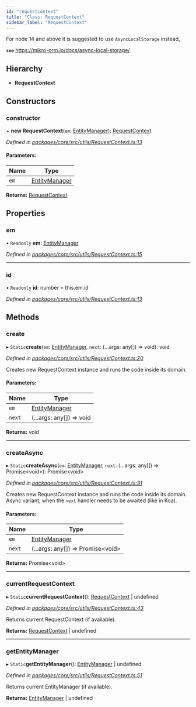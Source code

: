 ```yaml
---
id: "requestcontext"
title: "Class: RequestContext"
sidebar_label: "RequestContext"
---
```


For node 14 and above it is suggested to use `AsyncLocalStorage` instead,

**`see`** https://mikro-orm.io/docs/async-local-storage/

## Hierarchy

* **RequestContext**

## Constructors

### constructor

\+ **new RequestContext**(`em`: [EntityManager](entitymanager.md)): [RequestContext](requestcontext.md)

*Defined in [packages/core/src/utils/RequestContext.ts:13](https://github.com/mikro-orm/mikro-orm/blob/4249b052e/packages/core/src/utils/RequestContext.ts#L13)*

#### Parameters:

Name | Type |
------ | ------ |
`em` | [EntityManager](entitymanager.md) |

**Returns:** [RequestContext](requestcontext.md)

## Properties

### em

• `Readonly` **em**: [EntityManager](entitymanager.md)

*Defined in [packages/core/src/utils/RequestContext.ts:15](https://github.com/mikro-orm/mikro-orm/blob/4249b052e/packages/core/src/utils/RequestContext.ts#L15)*

___

### id

• `Readonly` **id**: number = this.em.id

*Defined in [packages/core/src/utils/RequestContext.ts:13](https://github.com/mikro-orm/mikro-orm/blob/4249b052e/packages/core/src/utils/RequestContext.ts#L13)*

## Methods

### create

▸ `Static`**create**(`em`: [EntityManager](entitymanager.md), `next`: (...args: any[]) => void): void

*Defined in [packages/core/src/utils/RequestContext.ts:20](https://github.com/mikro-orm/mikro-orm/blob/4249b052e/packages/core/src/utils/RequestContext.ts#L20)*

Creates new RequestContext instance and runs the code inside its domain.

#### Parameters:

Name | Type |
------ | ------ |
`em` | [EntityManager](entitymanager.md) |
`next` | (...args: any[]) => void |

**Returns:** void

___

### createAsync

▸ `Static`**createAsync**(`em`: [EntityManager](entitymanager.md), `next`: (...args: any[]) => Promise&#60;void>): Promise&#60;void>

*Defined in [packages/core/src/utils/RequestContext.ts:31](https://github.com/mikro-orm/mikro-orm/blob/4249b052e/packages/core/src/utils/RequestContext.ts#L31)*

Creates new RequestContext instance and runs the code inside its domain.
Async variant, when the `next` handler needs to be awaited (like in Koa).

#### Parameters:

Name | Type |
------ | ------ |
`em` | [EntityManager](entitymanager.md) |
`next` | (...args: any[]) => Promise&#60;void> |

**Returns:** Promise&#60;void>

___

### currentRequestContext

▸ `Static`**currentRequestContext**(): [RequestContext](requestcontext.md) \| undefined

*Defined in [packages/core/src/utils/RequestContext.ts:43](https://github.com/mikro-orm/mikro-orm/blob/4249b052e/packages/core/src/utils/RequestContext.ts#L43)*

Returns current RequestContext (if available).

**Returns:** [RequestContext](requestcontext.md) \| undefined

___

### getEntityManager

▸ `Static`**getEntityManager**(): [EntityManager](entitymanager.md) \| undefined

*Defined in [packages/core/src/utils/RequestContext.ts:51](https://github.com/mikro-orm/mikro-orm/blob/4249b052e/packages/core/src/utils/RequestContext.ts#L51)*

Returns current EntityManager (if available).

**Returns:** [EntityManager](entitymanager.md) \| undefined
